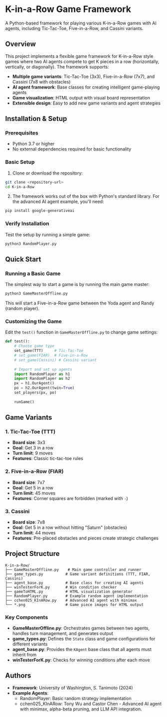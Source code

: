 # K-in-a-Row Game Framework

A Python-based framework for playing various K-in-a-Row games with AI agents, including Tic-Tac-Toe, Five-in-a-Row, and Cassini variants.

## Overview

This project implements a flexible game framework for K-in-a-Row style games where two AI agents compete to get K pieces in a row (horizontally, vertically, or diagonally). The framework supports:

- **Multiple game variants**: Tic-Tac-Toe (3x3), Five-in-a-Row (7x7), and Cassini (7x8 with obstacles)
- **AI agent framework**: Base classes for creating intelligent game-playing agents
- **Game visualization**: HTML output with visual board representation
- **Extensible design**: Easy to add new game variants and agent strategies

## Installation & Setup

### Prerequisites

- Python 3.7 or higher
- No external dependencies required for basic functionality

### Basic Setup

1. Clone or download the repository:
```bash
git clone <repository-url>
cd K-in-a-Row
```

2. The framework works out of the box with Python's standard library. For the advanced AI agent example, you'll need:
```bash
pip install google-generativeai
```

### Verify Installation

Test the setup by running a simple game:
```bash
python3 RandomPlayer.py
```

## Quick Start

### Running a Basic Game

The simplest way to start a game is by running the main game master:

```bash
python3 GameMasterOffline.py
```

This will start a Five-in-a-Row game between the Yoda agent and Randy (random player).

### Customizing the Game

Edit the `test()` function in `GameMasterOffline.py` to change game settings:

```python
def test():
    # Choose game type
    set_game(TTT)     # Tic-Tac-Toe
    # set_game(FIAR)  # Five-in-a-Row  
    # set_game(Cassini) # Cassini variant
    
    # Import and set up agents
    import RandomPlayer as h1
    import RandomPlayer as h2
    px = h1.OurAgent()
    po = h2.OurAgent(twin=True)
    set_players(px, po)
    
    runGame()
```

## Game Variants

### 1. Tic-Tac-Toe (TTT)
- **Board size**: 3x3
- **Goal**: Get 3 in a row
- **Turn limit**: 9 moves
- **Features**: Classic tic-tac-toe rules

### 2. Five-in-a-Row (FIAR)
- **Board size**: 7x7
- **Goal**: Get 5 in a row
- **Turn limit**: 45 moves
- **Features**: Corner squares are forbidden (marked with `-`)

### 3. Cassini
- **Board size**: 7x8
- **Goal**: Get 5 in a row without hitting "Saturn" (obstacles)
- **Turn limit**: 44 moves
- **Features**: Pre-placed obstacles and pieces create strategic challenges

## Project Structure

```
K-in-a-Row/
├── GameMasterOffline.py    # Main game controller and runner
├── game_types.py          # Game variant definitions (TTT, FIAR, Cassini)
├── agent_base.py          # Base class for creating AI agents
├── winTesterForK.py       # Win condition checker
├── gameToHTML.py          # HTML visualization generator
├── RandomPlayer.py        # Example random agent implementation
├── cchen025_KInARow.py    # Advanced AI agent with minimax
└── *.png                  # Game piece images for HTML output
```

### Key Components

- **GameMasterOffline.py**: Orchestrates games between two agents, handles turn management, and generates output
- **game_types.py**: Defines the `State` class and game configurations for different variants
- **agent_base.py**: Provides the `KAgent` base class that all agents must inherit from
- **winTesterForK.py**: Checks for winning conditions after each move

## Authors

- **Framework**: University of Washington, S. Tanimoto (2024)
- **Example Agents**: 
  - RandomPlayer: Basic random strategy implementation
  - cchen025_KInARow: Tony Wu and Castor Chen - Advanced AI agent with minimax, alpha-beta pruning, and LLM API integration.
